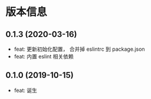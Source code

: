 # 版本信息
## 0.1.3 (2020-03-16)
* feat: 更新初始化配置， 合并掉 eslintrc 到 package.json
* feat: 内置 eslint 相关依赖
## 0.1.0 (2019-10-15)
* feat: 诞生
